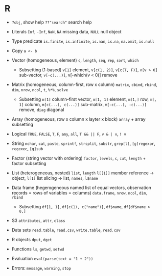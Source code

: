 # R

- `?obj`, show help `??"search"` search help
- Literals `Inf`, `-Inf`, `NaN`, `NA` missing data, `NULL` null object
- Type predicate `is.finite`, `is.infinite`, `is.nan`, `is.na`, `na.omit`, `is.null`
- Copy `a <- b`
- Vector (homogeneous, element) `c`, `length`, `seq`, `rep`, `sort`, `which`
    - Subsetting (1-based) `v[1]` element, `v[c(1, 2)]`, `v[c(T, F)]`, `v[v > 0]`
      sub-vector, `v[-c(...)]`, v[-which(v < 0)] remove
- Matrix (homogeneous, column-first, row x column) `matrix`, `cbind`, `rbind`, `dim`,
  `nrow`, `ncol`, `t`, `%*%`, `solve`
    - Subsetting `m[1]` column-first vector, `m[1, 1]` element, `m[1,]` row, `m[, 1]`
      column, `m[c(...), c(...)]` sub-matrix, `m[-c(...), -c(...)]` remove, `diag`
      diagonal
- Array (homogeneous, row x column x layter x block) `array` + array subsetting
- Logical `TRUE`, `FALSE`, `T`, `F`, `any`, `all`, `T && || F`, `v & | v`, `! v`
- String `nchar`, `cat`, `paste`, `sprintf`, `strsplit`, `substr`, `grep[l]`,
  `[g]regexpr`, `regexec`, `[g]sub`
- Factor (string vector with ordering) `factor`, `levels`, `c`, `cut`, `length` + factor
  subsetting
- List (heterogeneous, nested) `list`, `length` `l[[1]]` member reference -> object,
  `l[1]` list slicing -> list, `names`, `l$name`
- Data frame (hegerogeneous named list of equal vectors, observation records = rows of
  variables = columns) `data.frame`, `nrow`, `ncol`, `dim`, `rbind`
    - Subsetting `df[1, 1]`, `df[c(1), c("name")]`, `df$name`, `df[df$name > 0,]`
- S3 `attributes`, `attr`, `class`
- Data sets `read.table`, `read.csv`, `write.table`, `read.csv`
- R objects `dput`, `dget`

- Functions `ls`, `getwd`, `setwd`
- Evaluation `eval(parse(text = "1 + 2"))`
- Errors: `message`, `warning`, `stop`
